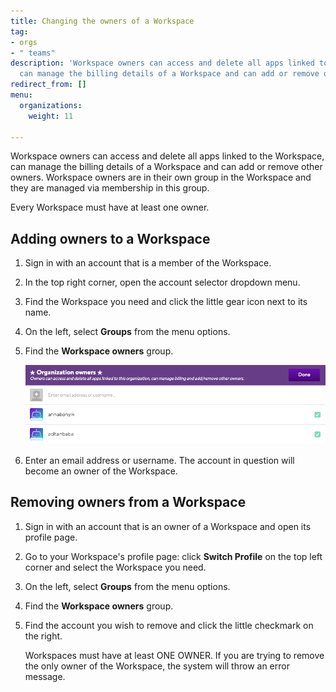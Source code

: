 ```yaml
---
title: Changing the owners of a Workspace
tag:
- orgs
- " teams"
description: 'Workspace owners can access and delete all apps linked to the Workspace,
  can manage the billing details of a Workspace and can add or remove other owners. '
redirect_from: []
menu:
  organizations:
    weight: 11

---
```

Workspace owners can access and delete all apps linked to the Workspace, can manage the billing details of a Workspace and can add or remove other owners. Workspace owners are in their own group in the Workspace and they are managed via membership in this group.

Every Workspace must have at least one owner.

## Adding owners to a Workspace

1. Sign in with an account that is a member of the Workspace.
1. In the top right corner, open the account selector dropdown menu. 
1. Find the Workspace you need and click the little gear icon next to its name.
3. On the left, select **Groups** from the menu options.
4. Find the **Workspace owners** group.

   ![{{ page.title }}](/img/add-owner.png)
5. Enter an email address or username. The account in question will become an owner of the Workspace.

## Removing owners from a Workspace

1. Sign in with an account that is an owner of a Workspace and open its profile page.
2. Go to your Workspace's profile page: click **Switch Profile** on the top left corner and select the Workspace you need.
3. On the left, select **Groups** from the menu options.
4. Find the **Workspace owners** group.
5. Find the account you wish to remove and click the little checkmark on the right.

   Workspaces must have at least ONE OWNER. If you are trying to remove the only owner of the Workspace, the system will throw an error message.
